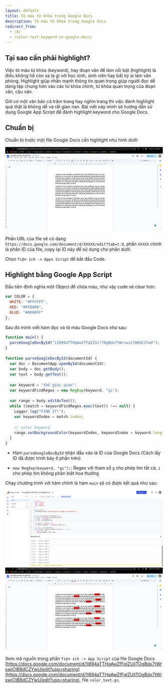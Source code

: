 ```yaml
---
layout: default
title: Tô màu từ khóa trong Google Docs
description: Tô màu từ khóa trong Google Docs
redirect_from:
  - /8/
  - /color-text-keyword-in-google-docs/
---
```


## Tại sao cần phải highlight?

Việc tô màu từ khóa (keyword), hay đoạn văn để làm nổi bật (highlight) là điều không hề còn xa lạ gì với học sinh, sinh viên hay bất kỳ ai làm văn phòng. Highlight giúp nhấn mạnh thông tin quan trọng giúp người đọc dễ dàng tập chung hơn vào các từ khóa chính, từ khóa quan trọng của đoạn văn, câu văn.

Giờ có một văn bản cả trăm trang hay nghìn trang thì việc đánh highlight quả thật là không dễ và rất gian nan. Bài viết này mình sẽ hướng dẫn sử dụng Google App Script để đánh highlight keyword cho Google Docs.

## Chuẩn bị

Chuẩn bị trước một file Google Docs cần highlight như hình dưới:

<img src="./../img/8_1.png" style="max-width: 100%">

Phần URL của file sẽ có dạng `https://docs.google.com/document/d/XXXXX/edit?tab=t.0`, phần `XXXXX` chính là phần ID của file, copy lại ID này để sử dụng cho phần dưới.

Chọn `Tiện ích -> Apps Script` để bắt đầu Code.

## Highlight bằng Google App Script

Đầu tiên định nghĩa một Object để chứa màu, như vậy code sẽ clear hơn: 

```javascript
var COLOR = {
  WHITE: "#FFFFFF",
  RED: "#FF0000",
  BLUD: "#0000FF"
};
```

Sau đó mình viết hàm đọc và tô màu Google Docs như sau: 

```javascript
function main() {
  parseGoogleDocById("1I894aTTHqAwZfFqIZUilTOgBdx7tWrswiCtB8dCZYwU");
}

function parseGoogleDocById(documentId) {
  var doc = DocumentApp.openById(documentId);
  var body = doc.getBody();
  var text = body.getText();

  var keyword = "thế giới quan";
  var keywordFindRegex = new RegExp(keyword, "gi");

  var range = body.editAsText();
  while ((match = keywordFindRegex.exec(text)) !== null) {
    Logger.log("FIND IT!");
    var keywordIndex = match.index; 
    
    // color keyword
    range.setBackgroundColor(keywordIndex, keywordIndex + keyword.length - 1, COLOR.RED);
  }
}
```

- Hàm `parseGoogleDocById` nhận đầu vào là ID của Google Docs (Cách lấy ID đã được trình bày ở phần trên)

- `new RegExp(keyword, "gi");`: Regex với tham số `g` cho phép tìm tất cả, `i` cho phép tìm không phân biệt hoa thường

Chạy chương trình với hàm chính là hàm `main` sẽ có được kết quả như sau: 

<img src="./../img/8_2.png" style="max-width: 100%">

<img src="./../img/8_3.png" style="max-width: 100%">

Xem mã nguồn trong phần `Tiện ích -> App Script` của file Google Docs [https://docs.google.com/document/d/1I894aTTHqAwZfFqIZUilTOgBdx7tWrswiCtB8dCZYwU/edit?usp=sharing](https://docs.google.com/document/d/1I894aTTHqAwZfFqIZUilTOgBdx7tWrswiCtB8dCZYwU/edit?usp=sharing), file `color_text.gs`.
